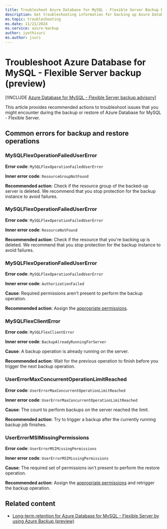 ```yaml
---
title: Troubleshoot Azure Database for MySQL - Flexible Server Backup by Using Azure Backup
description: Get troubleshooting information for backing up Azure Database for MySQL - Flexible Server.
ms.topic: troubleshooting
ms.date: 11/21/2024
ms.service: azure-backup
author: jyothisuri
ms.author: jsuri
---
```


# Troubleshoot Azure Database for MySQL - Flexible Server backup (preview)

[!INCLUDE [Azure Database for MySQL - Flexible Server backup advisory](../../includes/backup-mysql-flexible-server-advisory.md)]

This article provides recommended actions to troubleshoot issues that you might encounter during the backup or restore of Azure Database for MySQL - Flexible Server.

## Common errors for backup and restore operations

### MySQLFlexOperationFailedUserError

**Error code**: `MySQLFlexOperationFailedUserError`

**Inner error code**: `ResourceGroupNotFound`

**Recommended action**: Check if the resource group of the backed-up server is deleted. We recommend that you stop protection for the backup instance to avoid failures.

### MySQLFlexOperationFailedUserError

**Error code**: `MySQLFlexOperationFailedUserError`

**Inner error code**: `ResourceNotFound`

**Recommended action**: Check if the resource that you're backing up is deleted. We recommend that you stop protection for the backup instance to avoid failures.

### MySQLFlexOperationFailedUserError

**Error code**: `MySQLFlexOperationFailedUserError`

**Inner error code**: `AuthorizationFailed`

**Cause**: Required permissions aren't present to perform the backup operation.

**Recommended action**: Assign the [appropriate permissions](backup-azure-mysql-flexible-server-about.md#permissions-for-an-azure-database-for-mysql---flexible-server-backup).

### MySQLFlexClientError

**Error code**: `MySQLFlexClientError`

**Inner error code**: `BackupAlreadyRunningForServer`

**Cause**: A backup operation is already running on the server.

**Recommended action**: Wait for the previous operation to finish before you trigger the next backup operation.

### UserErrorMaxConcurrentOperationLimitReached

**Error code**: `UserErrorMaxConcurrentOperationLimitReached`

**Inner error code**: `UserErrorMaxConcurrentOperationLimitReached`

**Cause**: The count to perform backups on the server reached the limit.

**Recommended action**: Try to trigger a backup after the currently running backup job finishes.

### UserErrorMSIMissingPermissions

**Error code**: `UserErrorMSIMissingPermissions`

**Inner error code**: `UserErrorMSIMissingPermissions`

**Cause**: The required set of permissions isn't present to perform the restore operation.

**Recommended action**: Assign the [appropriate permissions](backup-azure-mysql-flexible-server-about.md#permissions-for-an-azure-database-for-mysql---flexible-server-backup) and retrigger the backup operation.

## Related content

- [Long-term retention for Azure Database for MySQL - Flexible Server by using Azure Backup (preview)](backup-azure-mysql-flexible-server-about.md)
